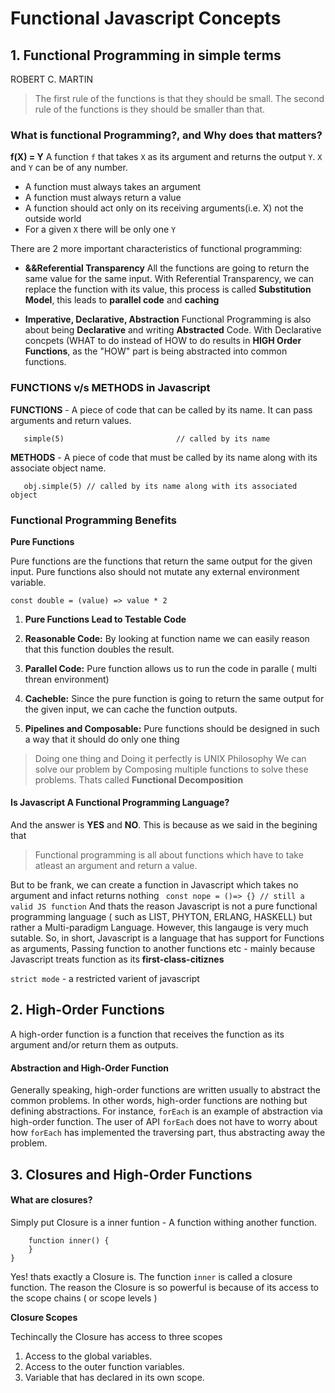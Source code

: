 # Functional Javascript Concepts


## 1. Functional Programming in simple terms

ROBERT C. MARTIN
> The first rule of the functions is that they should be small. The second rule of the functions is they should be smaller than that.



### What is functional Programming?, and Why does that matters?

**f(X) = Y**
A function ``f`` that takes ``X`` as its argument and returns the output ``Y``. ``X`` and ``Y`` can be of any number.

 - A function must always takes an argument
 - A function must always return a value
 - A function should act only on its receiving arguments(i.e. X) not the outside world
 - For a given ``X`` there will be only one ``Y``
 
 
 There are 2 more important characteristics of functional programming:

- **&&Referential Transparency**
 All the functions are going to return the same value for the same input. With Referential Transparency, we can replace the function with its value, 
 this process is called **Substitution Model**, this leads to **parallel code** and **caching**

- **Imperative, Declarative, Abstraction**
 Functional Programming is also about being **Declarative** and writing **Abstracted** Code. With Declarative concpets (WHAT to do instead of HOW to do 
 results in **HIGH Order Functions**, as the "HOW" part is being abstracted into common functions.



### FUNCTIONS v/s METHODS in Javascript

**FUNCTIONS** - A piece of code that can be called by its name. It can pass arguments and return values.
```const simple = (a) => {return a} // a simple function
   simple(5)                         // called by its name
```
**METHODS** - A piece of code that must be called by its name along with its associate object name.
```const obj = { simple : (a) => {return a} } 
   obj.simple(5) // called by its name along with its associated object 
```

### Functional Programming Benefits

**Pure Functions**

Pure functions are the functions that return the same output for the given input. Pure functions also should not mutate any external environment variable.

```const double = (value) => value * 2 ```

1. **Pure Functions Lead to Testable Code**

2. **Reasonable Code:** By looking at function name we can easily reason  that this function doubles the result.

3. **Parallel Code:** Pure function allows us to run the code in paralle ( multi threan environment)

4. **Cacheble:** Since the pure function is going to return the same output for the given input, we can cache the function outputs.

5. **Pipelines and Composable:** Pure functions should be designed in such a way that it should do only one thing
> Doing one thing and Doing it perfectly is UNIX Philosophy
We can solve our problem by Composing multiple functions to solve these problems. Thats called **Functional Decomposition**


#### Is Javascript A Functional Programming Language?
And the answer is **YES** and **NO**. This is because as we said in the begining that 
> Functional programming is all about functions which have to take atleast an argument and return a value.

But to be frank, we can create a function in Javascript which takes no argument and infact returns nothing
``` const nope = ()=> {} // still a valid JS function```
And thats the reason Javascript is not a pure functional programming language ( such as LIST, PHYTON, ERLANG, HASKELL) but rather a Multi-paradigm Language. 
However, this langauge is very much sutable. So, in short, Javascript is a language that has support for Functions as arguments, Passing function to
another functions etc - mainly because Javascript treats function as its **first-class-citiznes**


`strict mode` - a restricted varient of javascript





## 2. High-Order Functions

A high-order function is a function that receives the function as its argument and/or return them as outputs.

#### Abstraction and High-Order Function

Generally speaking, high-order functions are written usually to abstract the common problems. In other words, high-order functions are 
nothing but defining abstractions. For instance, `forEach` is an example of abstraction via high-order function. The user of API `forEach` does not 
have to worry about how `forEach` has implemented the traversing part, thus abstracting away the problem.




## 3. Closures and High-Order Functions

#### What are closures?
Simply put Closure is a inner funtion - A function withing another function.

```function outer() {
    function inner() {
    }
}
```

Yes! thats exactly a Closure is. The function `inner` is called a closure function. The reason the Closure is so powerful is because of its access to the 
scope chains ( or scope levels )

**Closure Scopes**

Techincally the Closure has access to three scopes

1. Access to the global variables.
2. Access to the outer function variables.
3. Variable that has declared in its own scope.





